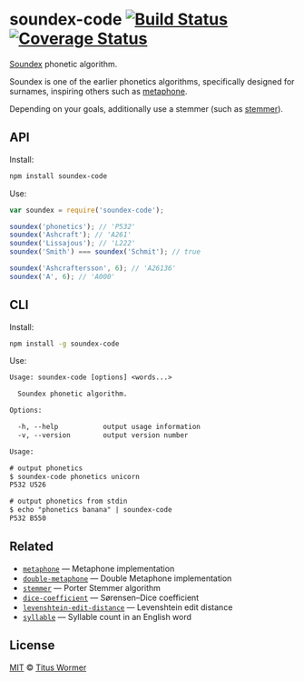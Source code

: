 # soundex-code [![Build Status][travis-badge]][travis] [![Coverage Status][codecov-badge]][codecov]

[Soundex][wiki] phonetic algorithm.

Soundex is one of the earlier phonetics algorithms, specifically
designed for surnames, inspiring others such as [metaphone][].

Depending on your goals, additionally use a stemmer (such as
[stemmer][]).

## API

Install:

```bash
npm install soundex-code
```

Use:

```js
var soundex = require('soundex-code');

soundex('phonetics'); // 'P532'
soundex('Ashcraft'); // 'A261'
soundex('Lissajous'); // 'L222'
soundex('Smith') === soundex('Schmit'); // true

soundex('Ashcraftersson', 6); // 'A26136'
soundex('A', 6); // 'A000'
```

## CLI

Install:

```sh
npm install -g soundex-code
```

Use:

```txt
Usage: soundex-code [options] <words...>

  Soundex phonetic algorithm.

Options:

  -h, --help           output usage information
  -v, --version        output version number

Usage:

# output phonetics
$ soundex-code phonetics unicorn
P532 U526

# output phonetics from stdin
$ echo "phonetics banana" | soundex-code
P532 B550
```

## Related

*   [`metaphone`](https://github.com/wooorm/metaphone)
    — Metaphone implementation
*   [`double-metaphone`](https://github.com/wooorm/double-metaphone)
    — Double Metaphone implementation
*   [`stemmer`](https://github.com/wooorm/stemmer)
    — Porter Stemmer algorithm
*   [`dice-coefficient`](https://github.com/wooorm/dice-coefficient)
    — Sørensen–Dice coefficient
*   [`levenshtein-edit-distance`](https://github.com/wooorm/levenshtein-edit-distance)
    — Levenshtein edit distance
*   [`syllable`](https://github.com/wooorm/syllable)
    — Syllable count in an English word

## License

[MIT][license] © [Titus Wormer][author]

<!-- Definitions -->

[travis-badge]: https://img.shields.io/travis/wooorm/soundex-code.svg

[travis]: https://travis-ci.org/wooorm/soundex-code

[codecov-badge]: https://img.shields.io/codecov/c/github/wooorm/soundex-code.svg

[codecov]: https://codecov.io/github/wooorm/soundex-code

[license]: LICENSE

[author]: http://wooorm.com

[wiki]: http://en.wikipedia.org/wiki/Soundex

[metaphone]: https://github.com/wooorm/metaphone

[stemmer]: https://github.com/wooorm/stemmer
